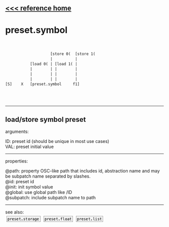 [<<< reference home](ceammc_lib.md)
---

# preset.symbol

```


                    [store 0(  [store 1(
                    |          |
           [load 0( | [load 1( |
           |        | |        |
           |        | |        |
           |        | |        |
[S]    X   [preset.symbol     f1]


            
```
---
load/store symbol preset
---
arguments:

ID: preset id (should be unique in most use
            cases)<br>
VAL: preset initial value<br>

---
properties:

@path: property OSC-like path that
            includes id, abstraction name and may be subpatch name separated by slashes.<br>
@id: preset id<br>
@init: init symbol value<br>
@global: use global path like /ID<br>
@subpatch: include subpatch name to path<br>

---
see also:<br>
[![preset.storage](img/object_preset.storage.png)](preset.storage.md)
[![preset.float](img/object_preset.float.png)](preset.float.md)
[![preset.list](img/object_preset.list.png)](preset.list.md)
